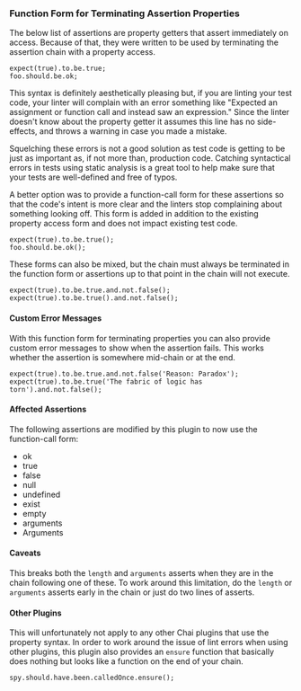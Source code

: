 ### Function Form for Terminating Assertion Properties

The below list of assertions are property getters that assert immediately on access. Because of that, they were written to be used by terminating the assertion chain with a property access.

    expect(true).to.be.true;
    foo.should.be.ok;

This syntax is definitely aesthetically pleasing but, if you are linting your test code, your linter will complain with an error something like "Expected an assignment or function call and instead saw an expression." Since the linter doesn't know about the property getter it assumes this line has no side-effects, and throws a warning in case you made a mistake.

Squelching these errors is not a good solution as test code is getting to be just as important as, if not more than, production code. Catching syntactical errors in tests using static analysis is a great tool to help make sure that your tests are well-defined and free of typos.

A better option was to provide a function-call form for these assertions so that the code's intent is more clear and the linters stop complaining about something looking off. This form is added in addition to the existing property access form and does not impact existing test code.

    expect(true).to.be.true();
    foo.should.be.ok();

These forms can also be mixed, but the chain must always be terminated in the function form or assertions up to that point in the chain will not execute.

    expect(true).to.be.true.and.not.false();
    expect(true).to.be.true().and.not.false();

#### Custom Error Messages

With this function form for terminating properties you can also provide custom error messages to show when the assertion fails. This works whether the assertion is somewhere mid-chain or at the end.

    expect(true).to.be.true.and.not.false('Reason: Paradox');
    expect(true).to.be.true('The fabric of logic has torn').and.not.false();

#### Affected Assertions

The following assertions are modified by this plugin to now use the function-call form:

* ok
* true
* false
* null
* undefined
* exist
* empty
* arguments
* Arguments

#### Caveats

This breaks both the `length` and `arguments` asserts when they are in the chain following one of these. To work around this limitation, do the `length` or `arguments` asserts early in the chain or just do two lines of asserts.

#### Other Plugins

This will unfortunately not apply to any other Chai plugins that use the property syntax. In order to work around the issue of lint errors when using other plugins, this plugin also provides an `ensure` function that basically does nothing but looks like a function on the end of your chain.

    spy.should.have.been.calledOnce.ensure();

